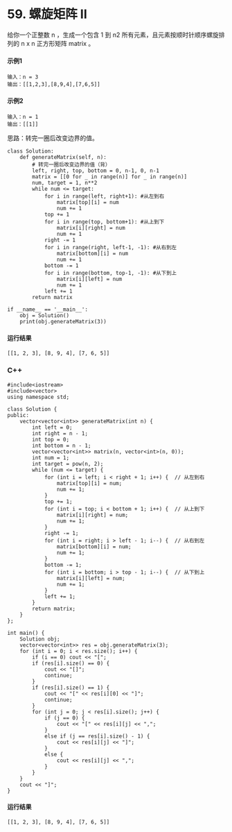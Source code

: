 # 59. 螺旋矩阵 II
给你一个正整数 n ，生成一个包含 1 到 n2 所有元素，且元素按顺时针顺序螺旋排列的 n x n 正方形矩阵 matrix 。

#### 示例1
    输入：n = 3
    输出：[[1,2,3],[8,9,4],[7,6,5]]
    
#### 示例2
    输入：n = 1
    输出：[[1]]
    
思路：转完一圈后改变边界的值。

    class Solution:
        def generateMatrix(self, n):
            # 转完一圈后改变边界的值（背）
            left, right, top, bottom = 0, n-1, 0, n-1
            matrix = [[0 for _ in range(n)] for _ in range(n)]
            num, target = 1, n**2
            while num <= target:
                for i in range(left, right+1): #从左到右
                    matrix[top][i] = num
                    num += 1
                top += 1
                for i in range(top, bottom+1): #从上到下
                    matrix[i][right] = num
                    num += 1
                right -= 1
                for i in range(right, left-1, -1): #从右到左
                    matrix[bottom][i] = num
                    num += 1
                bottom -= 1
                for i in range(bottom, top-1, -1): #从下到上
                    matrix[i][left] = num
                    num += 1
                left += 1
            return matrix

    if __name__ == '__main__':
        obj = Solution()
        print(obj.generateMatrix(3))
        
#### 运行结果
    [[1, 2, 3], [8, 9, 4], [7, 6, 5]]

### C++
    #include<iostream>
    #include<vector>
    using namespace std;

    class Solution {
    public:
        vector<vector<int>> generateMatrix(int n) {
            int left = 0;
            int right = n - 1;
            int top = 0;
            int bottom = n - 1;
            vector<vector<int>> matrix(n, vector<int>(n, 0));
            int num = 1;
            int target = pow(n, 2);
            while (num <= target) {
                for (int i = left; i < right + 1; i++) {  // 从左到右
                    matrix[top][i] = num;
                    num += 1;
                }
                top += 1;
                for (int i = top; i < bottom + 1; i++) {  // 从上到下
                    matrix[i][right] = num;
                    num += 1;
                }
                right -= 1;
                for (int i = right; i > left - 1; i--) {  // 从右到左
                    matrix[bottom][i] = num;
                    num += 1;
                }
                bottom -= 1;
                for (int i = bottom; i > top - 1; i--) {  // 从下到上
                    matrix[i][left] = num;
                    num += 1;
                }
                left += 1;
            }
            return matrix;
        }
    };

    int main() {
        Solution obj;
        vector<vector<int>> res = obj.generateMatrix(3);
        for (int i = 0; i < res.size(); i++) {
            if (i == 0) cout << "[";
            if (res[i].size() == 0) {
                cout << "[]";
                continue;
            }
            if (res[i].size() == 1) {
                cout << "[" << res[i][0] << "]";
                continue;
            }
            for (int j = 0; j < res[i].size(); j++) {
                if (j == 0) {
                    cout << "[" << res[i][j] << ",";
                }
                else if (j == res[i].size() - 1) {
                    cout << res[i][j] << "]";
                }
                else {
                    cout << res[i][j] << ",";
                }
            }
        }
        cout << "]";
    }
#### 运行结果
    [[1, 2, 3], [8, 9, 4], [7, 6, 5]]
